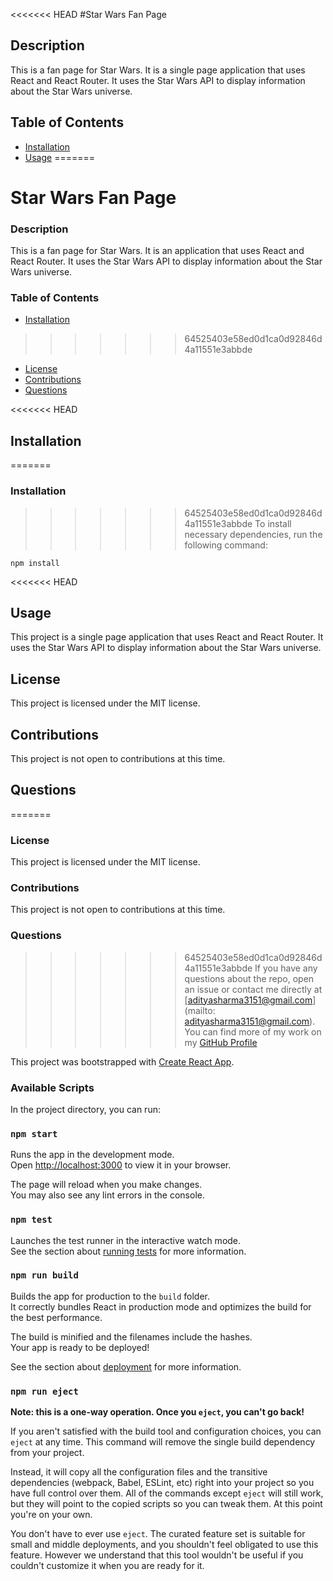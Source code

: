 <<<<<<< HEAD
#Star Wars Fan Page

## Description
This is a fan page for Star Wars. It is a single page application that uses React and React Router. It uses the Star Wars API to display information about the Star Wars universe. 

## Table of Contents
* [Installation](#installation)
* [Usage](#usage)
=======
# Star Wars Fan Page

### Description
This is a fan page for Star Wars. It is an application that uses React and React Router. It uses the Star Wars API to display information about the Star Wars universe. 

### Table of Contents
* [Installation](#installation)
>>>>>>> 64525403e58ed0d1ca0d92846d4a11551e3abbde
* [License](#license)
* [Contributions](#contributions)
* [Questions](#questions)

<<<<<<< HEAD
## Installation
=======
### Installation
>>>>>>> 64525403e58ed0d1ca0d92846d4a11551e3abbde
To install necessary dependencies, run the following command:
```
npm install
```

<<<<<<< HEAD
## Usage
This project is a single page application that uses React and React Router. It uses the Star Wars API to display information about the Star Wars universe.

## License
This project is licensed under the MIT license.

## Contributions
This project is not open to contributions at this time.

## Questions
=======
### License
This project is licensed under the MIT license.

### Contributions
This project is not open to contributions at this time.

### Questions
>>>>>>> 64525403e58ed0d1ca0d92846d4a11551e3abbde
If you have any questions about the repo, open an issue or contact me directly at [adityasharma3151@gmail.com](mailto: adityasharma3151@gmail.com). You can find more of my work on my [GitHub Profile](https://github.com/adidevs)


This project was bootstrapped with [Create React App](https://github.com/facebook/create-react-app).

### Available Scripts

In the project directory, you can run:

### `npm start`

Runs the app in the development mode.\
Open [http://localhost:3000](http://localhost:3000) to view it in your browser.

The page will reload when you make changes.\
You may also see any lint errors in the console.

### `npm test`

Launches the test runner in the interactive watch mode.\
See the section about [running tests](https://facebook.github.io/create-react-app/docs/running-tests) for more information.

### `npm run build`

Builds the app for production to the `build` folder.\
It correctly bundles React in production mode and optimizes the build for the best performance.

The build is minified and the filenames include the hashes.\
Your app is ready to be deployed!

See the section about [deployment](https://facebook.github.io/create-react-app/docs/deployment) for more information.

### `npm run eject`

**Note: this is a one-way operation. Once you `eject`, you can't go back!**

If you aren't satisfied with the build tool and configuration choices, you can `eject` at any time. This command will remove the single build dependency from your project.

Instead, it will copy all the configuration files and the transitive dependencies (webpack, Babel, ESLint, etc) right into your project so you have full control over them. All of the commands except `eject` will still work, but they will point to the copied scripts so you can tweak them. At this point you're on your own.

You don't have to ever use `eject`. The curated feature set is suitable for small and middle deployments, and you shouldn't feel obligated to use this feature. However we understand that this tool wouldn't be useful if you couldn't customize it when you are ready for it.

